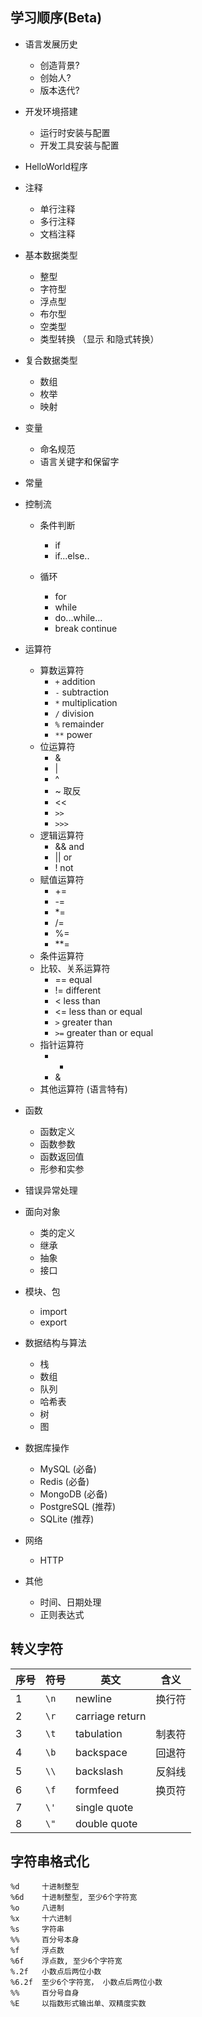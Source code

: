 ## 学习顺序(Beta)
- 语言发展历史
  - 创造背景?
  - 创始人?
  - 版本迭代?
- 开发环境搭建
  - 运行时安装与配置
  - 开发工具安装与配置
- HelloWorld程序
- 注释
  - 单行注释
  - 多行注释
  - 文档注释

- 基本数据类型
  - 整型
  - 字符型
  - 浮点型
  - 布尔型
  - 空类型
  - 类型转换 （显示 和隐式转换）

- 复合数据类型
  - 数组
  - 枚举
  - 映射

- 变量
  - 命名规范
  - 语言关键字和保留字
- 常量
- 控制流
  - 条件判断
    - if
    - if...else..

  - 循环
    - for
    - while
    - do...while...
    - break continue
- 运算符
  - 算数运算符
    - `+`  addition
    - `-`  subtraction
    - `*`  multiplication
    - `/`  division
    - `%`  remainder
    - `**` power
  - 位运算符
    - &
    - |
    - ^
    - ~ 取反
    - <<
    - `>>`
    - `>>>`
  - 逻辑运算符
    - && and 
    - ||    or 
    - !     not
  - 赋值运算符
    - +=
    - -=
    - *=
    - /=
    - %=
    - **=
  - 条件运算符
  - 比较、关系运算符
    - ==  equal
    - !=  different
    - <   less than
    - <=  less than or equal
    - `>`   greater than
    - `>=`  greater than or equal
  - 指针运算符
    - *
    - &
  - 其他运算符 (语言特有)
- 函数
  - 函数定义
  - 函数参数
  - 函数返回值
  - 形参和实参
- 错误异常处理
- 面向对象
  - 类的定义
  - 继承
  - 抽象
  - 接口
- 模块、包
  - import 
  - export


- 数据结构与算法
  - 栈
  - 数组
  - 队列
  - 哈希表
  - 树
  - 图
- 数据库操作
  - MySQL (必备)
  - Redis (必备)
  - MongoDB (必备)
  - PostgreSQL (推荐)
  - SQLite (推荐)
- 网络
  - HTTP
- 其他
  
  - 时间、日期处理
  - 正则表达式



## 转义字符

| 序号 | 符号 | 英文            | 含义   |
| ---- | ---- | --------------- | ------ |
| 1    | `\n` | newline         | 换行符 |
| 2    | `\r` | carriage return |        |
| 3    | `\t` | tabulation      | 制表符 |
| 4    | `\b` | backspace       | 回退符 |
| 5    | `\\` | backslash       | 反斜线 |
| 6    | `\f` | formfeed        | 换页符 |
| 7    | `\'` | single quote    |        |
| 8    | `\"` | double quote    |        |

## 字符串格式化
```
%d     十进制整型
%6d    十进制整型, 至少6个字符宽
%o     八进制
%x     十六进制
%s     字符串
%%     百分号本身
%f     浮点数
%6f    浮点数, 至少6个字符宽
%.2f   小数点后两位小数
%6.2f  至少6个字符宽， 小数点后两位小数
%%     百分号自身
%E     以指数形式输出单、双精度实数
```

